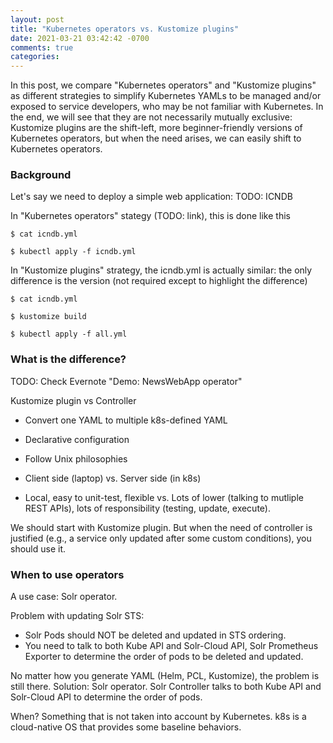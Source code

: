 ```yaml
---
layout: post
title: "Kubernetes operators vs. Kustomize plugins"
date: 2021-03-21 03:42:42 -0700
comments: true
categories: 
---
```


In this post, we compare "Kubernetes operators" and "Kustomize plugins" as different strategies to simplify Kubernetes YAMLs to be managed and/or exposed to service developers, who may be not familiar with Kubernetes.
In the end, we will see that they are not necessarily mutually exclusive: Kustomize plugins are the shift-left, more beginner-friendly versions of Kubernetes operators, but when the need arises, we can easily shift to Kubernetes operators.

<!--more-->

### Background

Let's say we need to deploy a simple web application: TODO: ICNDB

In "Kubernetes operators" stategy (TODO: link), this is done like this

```
$ cat icndb.yml

$ kubectl apply -f icndb.yml
```

In "Kustomize plugins" strategy, the icndb.yml is actually similar: the only difference is the version (not required except to highlight the difference)

```
$ cat icndb.yml

$ kustomize build 

$ kubectl apply -f all.yml
```

### What is the difference?

TODO: Check Evernote "Demo: NewsWebApp operator"

Kustomize plugin vs Controller

* Convert one YAML to multiple k8s-defined YAML
* Declarative configuration
* Follow Unix philosophies

* Client side (laptop) vs. Server side (in k8s)
* Local, easy to unit-test, flexible vs. Lots of lower (talking to mutliple REST APIs), lots of responsibility (testing, update, execute).

We should start with Kustomize plugin.
But when the need of controller is justified (e.g., a service only updated after some custom conditions), you should use it.

### When to use operators

A use case: Solr operator.

Problem with updating Solr STS:

* Solr Pods should NOT be deleted and updated in STS ordering.
* You need to talk to both Kube API and Solr-Cloud API, Solr Prometheus Exporter to determine the order of pods to be deleted and updated.

No matter how you generate YAML (Helm, PCL, Kustomize), the problem is still there.
Solution: Solr operator. Solr Controller talks to both Kube API and Solr-Cloud API to determine the order of pods.

When? Something that is not taken into account by Kubernetes. k8s is a cloud-native OS that provides some baseline behaviors. 

